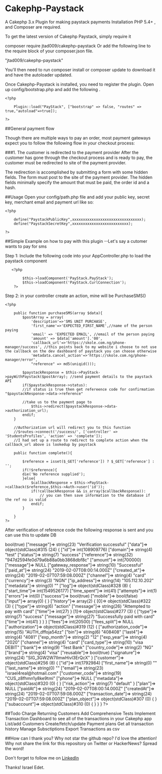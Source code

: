 # Cakephp-Paystack
A Cakephp 3.x Plugin for making paystack payments
Installation
PHP 5.4+ , and Composer are required.

To get the latest version of Cakephp Paystack, simply require it

composer require jtad009/cakephp-paystack
Or add the following line to the require block of your composer.json file.

"jtad009/cakephp-paystack"

You'll then need to run composer install or composer update to download it and have the autoloader updated.

Once  Cakephp-Paystack is installed, you need to register the plugin. Open up config/bootstrap.php and add the following .


    <?php 

        Plugin::load("PayStack", ["bootstrap" => false, "routes" => true,"autoload"=>true]);

    ?>

##General payment flow

Though there are multiple ways to pay an order, most payment gateways expect you to follow the following flow in your checkout process:

###1. The customer is redirected to the payment provider After the customer has gone through the checkout process and is ready to pay, the customer must be redirected to site of the payment provider.

The redirection is accomplished by submitting a form with some hidden fields. The form must post to the site of the payment provider. The hidden fields minimally specify the amount that must be paid, the order id and a hash.



##Usage
Open your config/path.php file and add your public key, secret key, merchant email and payment url like so:

    <?php 

        define("PaystackPublicKey",xxxxxxxxxxxxxxxxxxxxxxxxxxxxxxxx);
        define("PaystackSecretKey",xxxxxxxxxxxxxxxxxxxxxxxxxx);

    ?>
##Simple Example on how to pay with this plugin
--Let's say a cutomer wants to pay for sms

Step 1: Include the following code into your AppController.php to load the paystack component
       
       <?php 
        
            $this->loadComponent('PayStack.PayStack');
            $this->loadComponent('PayStack.CurlConnection');
        ?>
        

Step 2: in your controller create an action, mine will be PurchaseSMS()
    
    <?php
    
        public function purchaseSMS(array $data){
            $postArray = array(
                'description'=>'SMS UNIT PURCHASE',
                'first_name'=>'EXPECTED_FIRST_NAME',//name of the person paying
                'email' => 'EXPECTED EMAIL', //email of the person paying
                'amount' => $data['amount'].'00',
                'callback_url'=>'https://skole.com.ng/phone-manager/success', //this points back to my website i choose to not use the callback on the dev dashboard of paystack you can choose otherwise
                'metadata.cancel_action'=>'https://skole.com.ng/phone-manager/error',
                "reference" => md5(uniqid()));

            $paystackResponse = $this->PayStack->payWithPaystack($postArray); //send payment details to the paystack API
            if($paystackResponse->status):
            //if status is true then get refereence code for confirmation "$paystackResponse->data->reference"
            
            //take us to the payment page to 
                $this->redirect($paystackResponse->data->authorization_url);
            endif;
        }

        //Authorization url will redirect you to this function 
        //$routes->connect('/success/', ['controller' => 'StudentsProfiles', 'action' => 'complete']);
        //I had set up a route to redirect to complete action when the callback_url above is lookedup by paystack
        
        public function complete(){
            
            $reference = isset($_GET['reference']) ? $_GET['reference'] : '';
            if(!$reference){
            die('No reference supplied');
            }else{
                $callbackResponse = $this->PayStack->callback($reference,$this->Auth->user('id'));
                if(!callbackResponse && is_array($callbackResponse)):
                    // you can then save information to the database if the ref no is valid
                endif;
            }
            
        }
    ?>
    

After verification of reference code  the following response is sent and you can use this to update DB 
<?php 

object(stdClass)#224 (3) { 
                ["status"]=> bool(true) 
                ["message"]=> string(23) "Verification successful" 
                ["data"]=> object(stdClass)#315 (24) { 
                ["id"]=> int(108909776) 
                ["domain"]=> string(4) "test" 
                ["status"]=> string(7) "success" 
                ["reference"]=> string(32) "947d2594fe0d79a6b88a0bb3868dbf8c"
                ["amount"]=> int(700000) 
                ["message"]=> NULL 
                ["gateway_response"]=> string(10) "Successful"
                ["paid_at"]=> string(24) "2019-02-07T08:00:14.000Z"
                ["created_at"]=> string(24) "2019-02-07T07:59:08.000Z" 
                ["channel"]=> string(4) "card" 
                ["currency"]=> string(3) "NGN" 
                ["ip_address"]=> string(14) "105.112.10.202" 
                ["metadata"]=> string(0) "" 
                ["log"]=> object(stdClass)#328 (8) { 
                        ["start_time"]=> int(1549526177) 
                        ["time_spent"]=> int(41) 
                        ["attempts"]=> int(1)
                        ["errors"]=> int(0) 
                        ["success"]=> bool(true) 
                        ["mobile"]=> bool(false) 
                        ["input"]=> array(0) { } 
                        ["history"]=> array(2) { [0]=> object(stdClass)#322 (3) { 
                            ["type"]=> string(6) "action" 
                            ["message"]=> string(26) "Attempted to pay with card"
                            ["time"]=> int(27) } [1]=> object(stdClass)#277 (3) {
                                      ["type"]=> string(7) "success" 
                                      ["message"]=> string(27) "Successfully paid with card"
                                      ["time"]=> int(41) } } } ["fees"]=> int(20500)
                                      ["fees_split"]=> NULL 
                                      ["authorization"]=> object(stdClass)#319 (12) { 
                                            ["authorization_code"]=> string(15) "AUTH_dffoja54zz"
                                            ["bin"]=> string(6) "408408" 
                                            ["last4"]=> string(4) "4081" 
                                            ["exp_month"]=> string(2) "12" 
                                            ["exp_year"]=> string(4) "2020" 
                                            ["channel"]=> string(4) "card"
                                            ["card_type"]=> string(10) "visa DEBIT" 
                                            ["bank"]=> string(9) "Test Bank" 
                                            ["country_code"]=> string(2) "NG"
                                            ["brand"]=> string(4) "visa" 
                                            ["reusable"]=> bool(true) 
                                            ["signature"]=> string(24) "SIG_3GW2W7IImwHivl3ErQcX" } 
                                            ["customer"]=> object(stdClass)#256 (8) {
                                                ["id"]=> int(1792984) 
                                                ["first_name"]=> string(0) "" 
                                                ["last_name"]=> string(0) "" 
                                                ["email"]=> string(23) "israel4real@hotmail.com" 
                                                ["customer_code"]=> string(19) "CUS_z8fhmn1y8ke9tmi"
                                                ["phone"]=> NULL ["metadata"]=> object(stdClass)#320 (0) { } 
                                                ["risk_action"]=> string(7) "default" } 
                                                ["plan"]=> NULL 
                                                ["paidAt"]=> string(24) "2019-02-07T08:00:14.000Z" 
                                                ["createdAt"]=> string(24) "2019-02-07T07:59:08.000Z" 
                                                ["transaction_date"]=> string(24) "2019-02-07T07:59:08.000Z" 
                                                ["plan_object"]=> object(stdClass)#307 (0) { } 
                                                ["subaccount"]=> object(stdClass)#310 (0) { } } }
                                                
             ?>

##Todo
Charge Returning Customers
Add Comprehensive Tests
Implement Transaction Dashboard to see all of the transactions in your Cakephp app
List/add Customers
Create/fetch/update Payment plans
Get all transaction history
Manage Subsctiptions
Export Transactions as csv


##How can I thank you?
Why not star the github repo? I'd love the attention! Why not share the link for this repository on Twitter or HackerNews? Spread the word!

Don't forget to follow me on <a href="http://linkedin.com/in/%D0%B8%D1%81%D1%80%D0%B0%D0%B5%D0%BB-%D0%B5%D0%B4%D0%B5%D1%82-502b27174">LinkedIn</a>

Thanks! Israel Edet.


